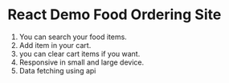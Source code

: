 # React Demo Food Ordering Site 
1. You can search your food items.
2. Add item in your cart.
3. you can clear cart items if you want.
4. Responsive in small and large device.
5. Data fetching using api


